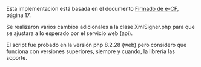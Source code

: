 Esta implementación está basada en el documento [Firmado de e-CF](https://dgii.gov.do/cicloContribuyente/facturacion/comprobantesFiscalesElectronicosE-CF/Documentacin%20sobre%20eCF/Instructivos%20sobre%20Facturaci%C3%B3n%20Electr%C3%B3nica/Firmado%20de%20e-CF.pdf), página 17.

Se realizaron varios cambios adicionales a la clase XmlSigner.php para que se ajustara a lo esperado por el servicio web (api).

El script fue probado en la versión php 8.2.28 (web) pero considero que funciona con versiones superiores, siempre y cuando, la librería las soporte.
